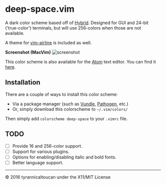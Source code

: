 # deep-space.vim
A dark color scheme based off of [Hybrid](https://github.com/w0ng/vim-hybrid).
Designed for GUI and 24-bit ('true-color') terminals, but will use 256-colors when those are not available.

A theme for [vim-airline](https://github.com/vim-airline/vim-airline) is included as well.

**Screenshot (MacVim)**
![screenshot](https://raw.githubusercontent.com/tyrannicaltoucan/vim-deep-space/master/images/screenshot.png)

This color scheme is also available for the [Atom](https://atom.io) text editor. You can find it [here](https://github.com/tyrannicaltoucan/deep-space-syntax).

## Installation
There are a couple of ways to install this color scheme:
* Via a package manager (such as [Vundle](https://github.com/VundleVim/Vundle.vim), [Pathogen](https://github.com/tpope/vim-pathogen), etc.)
* Or, simply download this colorscheme to `~/.vim/colors/`

Then simply add `colorscheme deep-space` to your `.vimrc` file.

## TODO
- [ ] Provide 16 and 256-color support.
- [ ] Support for various plugins.
- [ ] Options for enabling/disabling italic and bold fonts.
- [ ] Better language support.

---
© 2016 tyrannicaltoucan under the X11/MIT License
